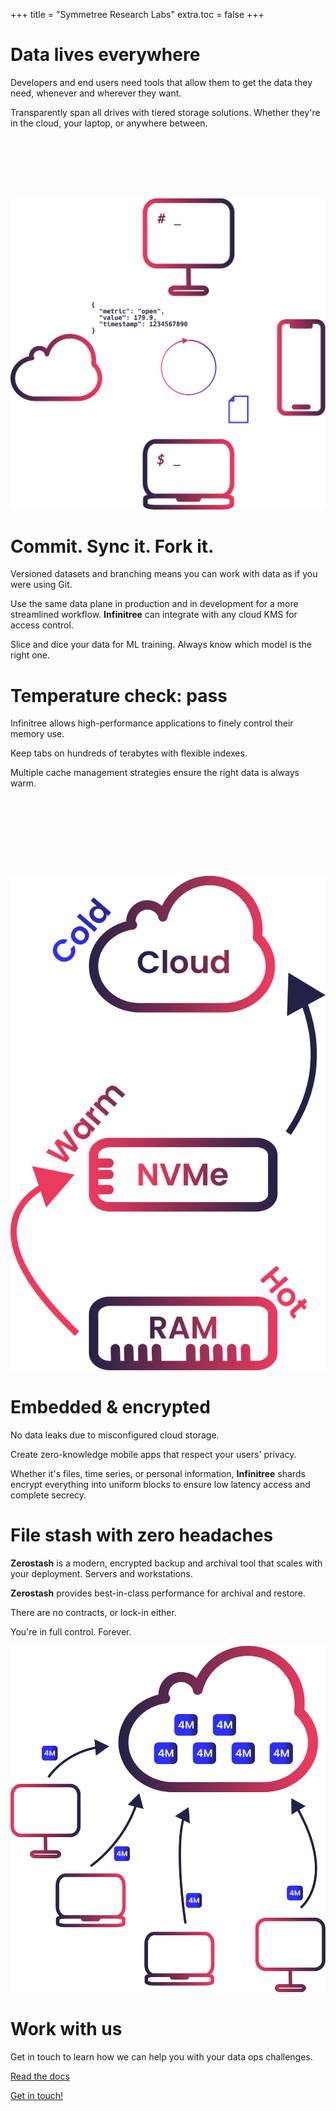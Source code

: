 +++
title = "Symmetree Research Labs"
extra.toc = false
+++


<div>
<div class="float-left w-50" >

# Data lives everywhere

Developers and end users need tools that allow them to get the data
they need, whenever and wherever they want.

Transparently span all drives with tiered storage solutions. Whether
they're in the cloud, your laptop, or anywhere between.
</div>

<div class="float-right w-50" style="margin-top: 8em;">
<img src="everywhere.svg">
</div>
</div>

# Commit. Sync it. Fork it.

Versioned datasets and branching means you can work with data as if
you were using Git.

Use the same data plane in production and in development for a more
streamlined workflow. **Infinitree** can integrate with any cloud KMS
for access control.

Slice and dice your data for ML training. Always know which model is
the right one.

<div>
<div class="float-right w-50" >
	
# Temperature check: pass

Infinitree allows high-performance applications to finely control
their memory use.

Keep tabs on hundreds of terabytes with flexible indexes.

Multiple cache management strategies ensure the right data is always warm.
</div>

<div class="float-left w-33" style="margin-top: 10em;">
<img src="hot-warm-cold.svg">
</div>
</div>

# Embedded & encrypted

No data leaks due to misconfigured cloud storage. 

Create zero-knowledge mobile apps that respect your users' privacy.

Whether it's files, time series, or personal information,
**Infinitree** shards encrypt everything into uniform blocks to ensure
low latency access and complete secrecy.

<div>

# File stash with zero headaches

<div class="float-left w-33">

**Zerostash** is a modern, encrypted backup and archival
tool that scales with your deployment. Servers and workstations.

**Zerostash** provides best-in-class performance for archival and
restore.

There are no contracts, or lock-in either.

You're in full control. Forever.
</div>

<div class="float-right w-50" >
<img src="0s-collect.svg">
</div>
</div>

# Work with us

Get in touch to learn how we can help you with your data ops challenges.

<div>

<p class="button float-left pull-right w-33">
    <a href="https://docs.rs/infinitree">Read the docs</a>
</p>

<p class="button float-right pull-left w-33">
    <a href="mailto:hello@symmetree.dev?subject=Call%20request&body=I%20kindly%20request%20a%20call.%0A%0AMy%20contact%20information%20is:%0A%0AName:%0ACompany:%0APhone%20number%20or%20online%20meeting%20link:">Get in touch!</a>
</p>

</div>
